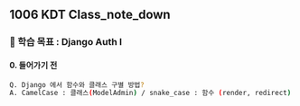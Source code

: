 ## 1006 KDT Class_note_down

### 🎯 학습 목표 : Django Auth I

#### 0. 들어가기 전

```BASH
Q. Django 에서 함수와 클래스 구별 방법?
A. CamelCase : 클래스(ModelAdmin) / snake_case : 함수 (render, redirect)
```

